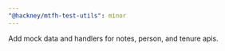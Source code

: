 ```yaml
---
"@hackney/mtfh-test-utils": minor
---
```


Add mock data and handlers for notes, person, and tenure apis.
